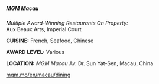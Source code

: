 ##### MGM Macau
<p class="mt-0"><em class="text-purple">Multiple Award-Winning Restaurants On Property:</em><br>
Aux Beaux Arts, Imperial Court</p>

**CUISINE:** French, Seafood, Chinese

**AWARD LEVEL:** Various

**LOCATION:** *MGM Macau*
Av. Dr. Sun Yat-Sen, Macau, China

[mgm.mo/en/macau/dining](//mgm.mo/en/macau/dining)
